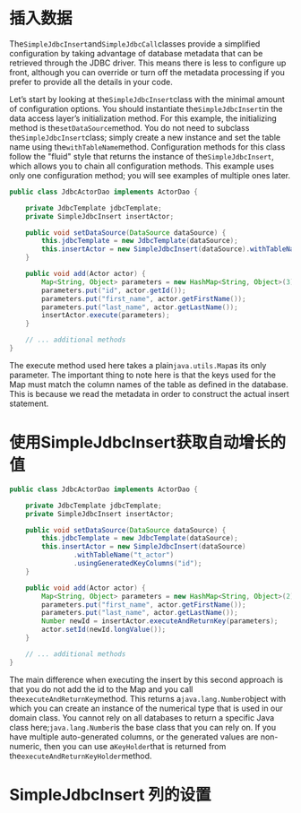 # 插入数据

The`SimpleJdbcInsert`and`SimpleJdbcCall`classes provide a simplified configuration by taking advantage of database metadata that can be retrieved through the JDBC driver. This means there is less to configure up front, although you can override or turn off the metadata processing if you prefer to provide all the details in your code.

Let’s start by looking at the`SimpleJdbcInsert`class with the minimal amount of configuration options. You should instantiate the`SimpleJdbcInsert`in the data access layer’s initialization method. For this example, the initializing method is the`setDataSource`method. You do not need to subclass the`SimpleJdbcInsert`class; simply create a new instance and set the table name using the`withTableName`method. Configuration methods for this class follow the "fluid" style that returns the instance of the`SimpleJdbcInsert`, which allows you to chain all configuration methods. This example uses only one configuration method; you will see examples of multiple ones later.

```java
public class JdbcActorDao implements ActorDao {

    private JdbcTemplate jdbcTemplate;
    private SimpleJdbcInsert insertActor;

    public void setDataSource(DataSource dataSource) {
        this.jdbcTemplate = new JdbcTemplate(dataSource);
        this.insertActor = new SimpleJdbcInsert(dataSource).withTableName("t_actor");
    }

    public void add(Actor actor) {
        Map<String, Object> parameters = new HashMap<String, Object>(3);
        parameters.put("id", actor.getId());
        parameters.put("first_name", actor.getFirstName());
        parameters.put("last_name", actor.getLastName());
        insertActor.execute(parameters);
    }

    // ... additional methods
}
```

The execute method used here takes a plain`java.utils.Map`as its only parameter. The important thing to note here is that the keys used for the Map must match the column names of the table as defined in the database. This is because we read the metadata in order to construct the actual insert statement.

# 使用SimpleJdbcInsert获取自动增长的值

```java
public class JdbcActorDao implements ActorDao {

    private JdbcTemplate jdbcTemplate;
    private SimpleJdbcInsert insertActor;

    public void setDataSource(DataSource dataSource) {
        this.jdbcTemplate = new JdbcTemplate(dataSource);
        this.insertActor = new SimpleJdbcInsert(dataSource)
                .withTableName("t_actor")
                .usingGeneratedKeyColumns("id");
    }

    public void add(Actor actor) {
        Map<String, Object> parameters = new HashMap<String, Object>(2);
        parameters.put("first_name", actor.getFirstName());
        parameters.put("last_name", actor.getLastName());
        Number newId = insertActor.executeAndReturnKey(parameters);
        actor.setId(newId.longValue());
    }

    // ... additional methods
}
```

The main difference when executing the insert by this second approach is that you do not add the id to the Map and you call the`executeAndReturnKey`method. This returns a`java.lang.Number`object with which you can create an instance of the numerical type that is used in our domain class. You cannot rely on all databases to return a specific Java class here;`java.lang.Number`is the base class that you can rely on. If you have multiple auto-generated columns, or the generated values are non-numeric, then you can use a`KeyHolder`that is returned from the`executeAndReturnKeyHolder`method.

# SimpleJdbcInsert 列的设置



